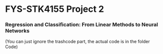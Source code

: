 # FYS-STK4155 Project 2

### Regression and Classification: From Linear Methods to Neural Networks

(You can just ignore the trashcode part, the actual code is in the folder Code)
